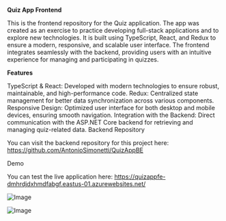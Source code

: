 <b>Quiz App Frontend</b>

This is the frontend repository for the Quiz application. The app was created as an exercise to practice developing full-stack applications and to explore new technologies. It is built using TypeScript, React, and Redux to ensure a modern, responsive, and scalable user interface. The frontend integrates seamlessly with the backend, providing users with an intuitive experience for managing and participating in quizzes.

<b>Features</b>

TypeScript & React: Developed with modern technologies to ensure robust, maintainable, and high-performance code.
Redux: Centralized state management for better data synchronization across various components.
Responsive Design: Optimized user interface for both desktop and mobile devices, ensuring smooth navigation.
Integration with the Backend: Direct communication with the ASP.NET Core backend for retrieving and managing quiz-related data.
Backend Repository

You can visit the backend repository for this project here: https://github.com/AntonioSimonetti/QuizAppBE

Demo

You can test the live application here: https://quizappfe-dmhrdjdxhmdfabgf.eastus-01.azurewebsites.net/

![Image](https://github.com/user-attachments/assets/14d4a726-46bf-4c9c-9f28-31fbec7898e7)

![Image](https://github.com/user-attachments/assets/7077b882-9325-4005-8f76-1c5173f19605)
